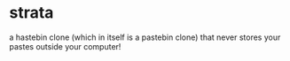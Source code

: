 # strata
a hastebin clone (which in itself is a pastebin clone) that never stores your pastes outside your computer!
